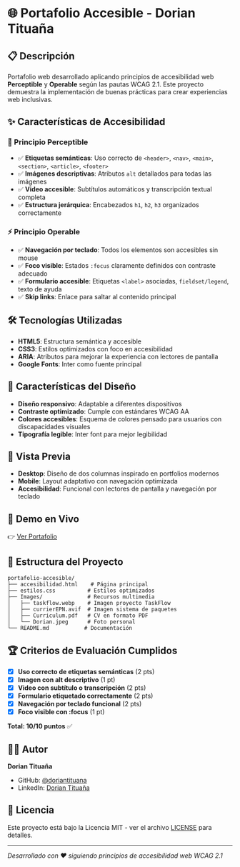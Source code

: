 # 🌐 Portafolio Accesible - Dorian Tituaña

## 📋 Descripción
Portafolio web desarrollado aplicando principios de accesibilidad web **Perceptible** y **Operable** según las pautas WCAG 2.1. Este proyecto demuestra la implementación de buenas prácticas para crear experiencias web inclusivas.

## ✨ Características de Accesibilidad

### 🎯 Principio Perceptible
- ✅ **Etiquetas semánticas**: Uso correcto de `<header>`, `<nav>`, `<main>`, `<section>`, `<article>`, `<footer>`
- ✅ **Imágenes descriptivas**: Atributos `alt` detallados para todas las imágenes
- ✅ **Video accesible**: Subtítulos automáticos y transcripción textual completa
- ✅ **Estructura jerárquica**: Encabezados `h1`, `h2`, `h3` organizados correctamente

### ⚡ Principio Operable
- ✅ **Navegación por teclado**: Todos los elementos son accesibles sin mouse
- ✅ **Foco visible**: Estados `:focus` claramente definidos con contraste adecuado
- ✅ **Formulario accesible**: Etiquetas `<label>` asociadas, `fieldset/legend`, texto de ayuda
- ✅ **Skip links**: Enlace para saltar al contenido principal

## 🛠️ Tecnologías Utilizadas
- **HTML5**: Estructura semántica y accesible
- **CSS3**: Estilos optimizados con foco en accesibilidad
- **ARIA**: Atributos para mejorar la experiencia con lectores de pantalla
- **Google Fonts**: Inter como fuente principal

## 🎨 Características del Diseño
- **Diseño responsivo**: Adaptable a diferentes dispositivos
- **Contraste optimizado**: Cumple con estándares WCAG AA
- **Colores accesibles**: Esquema de colores pensado para usuarios con discapacidades visuales
- **Tipografía legible**: Inter font para mejor legibilidad

## 📱 Vista Previa
- **Desktop**: Diseño de dos columnas inspirado en portfolios modernos
- **Mobile**: Layout adaptativo con navegación optimizada
- **Accesibilidad**: Funcional con lectores de pantalla y navegación por teclado

## 🚀 Demo en Vivo
👉 [Ver Portafolio](https://doriantituana.github.io/portafolio-accesible/)

## 📂 Estructura del Proyecto
```
portafolio-accesible/
├── accesibilidad.html    # Página principal
├── estilos.css          # Estilos optimizados
├── Images/              # Recursos multimedia
│   ├── taskflow.webp    # Imagen proyecto TaskFlow
│   ├── currierEPN.avif  # Imagen sistema de paquetes
│   ├── Curriculum.pdf   # CV en formato PDF
│   └── Dorian.jpeg      # Foto personal
└── README.md           # Documentación
```

## 🏆 Criterios de Evaluación Cumplidos
- [x] **Uso correcto de etiquetas semánticas** (2 pts)
- [x] **Imagen con alt descriptivo** (1 pt)
- [x] **Video con subtítulo o transcripción** (2 pts)
- [x] **Formulario etiquetado correctamente** (2 pts)
- [x] **Navegación por teclado funcional** (2 pts)
- [x] **Foco visible con :focus** (1 pt)

**Total: 10/10 puntos** ✅

## 👨‍💻 Autor
**Dorian Tituaña**
- GitHub: [@doriantituana](https://github.com/doriantituana)
- LinkedIn: [Dorian Tituaña](https://linkedin.com/in/doriantituana)

## 📄 Licencia
Este proyecto está bajo la Licencia MIT - ver el archivo [LICENSE](LICENSE) para detalles.

---
*Desarrollado con ❤️ siguiendo principios de accesibilidad web WCAG 2.1*
